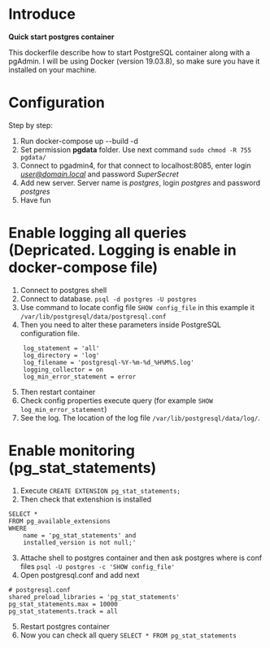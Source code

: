 # Introduce
**Quick start postgres container**

This dockerfile describe how to start PostgreSQL container along with a pgAdmin.
I will be using Docker (version 19.03.8), so make sure you have it installed on your machine.

# Configuration
Step by step:
1. Run docker-compose up --build -d
2. Set permission **pgdata** folder. Use next command ```sudo chmod -R 755 pgdata/```
2. Connect to pgadmin4, for that connect to localhost:8085, enter login *user@domain.local* and password *SuperSecret*
3. Add new server. Server name is *postgres*, login *postgres* and password *postgres*
4. Have fun

# Enable logging all queries (Depricated. Logging is enable in docker-compose file)
1. Connect to postgres shell
2. Connect to database. ```psql -d postgres -U postgres```
3. Use command to locate config file ```SHOW config_file``` in this example it ```/var/lib/postgresql/data/postgresql.conf```
4. Then you need to alter these parameters inside PostgreSQL configuration file.
```
    log_statement = 'all'
    log_directory = 'log'
    log_filename = 'postgresql-%Y-%m-%d_%H%M%S.log'
    logging_collector = on
    log_min_error_statement = error
```
5. Then restart container
6. Check config properties execute query (for example ```SHOW log_min_error_statement```)
6. See the log. The location of the log file ```/var/lib/postgresql/data/log/```.

# Enable monitoring (pg_stat_statements)
1. Execute ```CREATE EXTENSION pg_stat_statements;```
2. Then check that extenshion is installed 
```
SELECT * 
FROM pg_available_extensions 
WHERE 
    name = 'pg_stat_statements' and 
    installed_version is not null;'
```
3. Attache shell to postgres container and then ask postgres where is conf files ```psql -U postgres -c 'SHOW config_file'```
4. Open postgresql.conf and add next 
```
# postgresql.conf
shared_preload_libraries = 'pg_stat_statements'
pg_stat_statements.max = 10000
pg_stat_statements.track = all
```
5. Restart postgres container
6. Now you can check all query ```SELECT * FROM pg_stat_statements```
